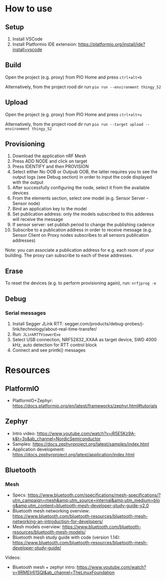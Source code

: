 # How to use
## Setup
1. Install VSCode
2. Install Platformio IDE extension: https://platformio.org/install/ide?install=vscode 

## Build
Open the project (e.g. proxy) from PIO Home and press `ctrl+alt+b`

Alternatively, from the project rood dir run `pio run --environment thingy_52`

## Upload
Open the project (e.g. proxy) from PIO Home and press `ctrl+alt+u`

Alternatively, from the project rood dir run `pio run --target upload --environment thingy_52`

## Provisioning
1. Download the application nRF Mesh
2. Press ADD NODE and click on target
3. Press IDENTIFY and then PROVISION
4. Select either No OOB or Outpub OOB, the latter requires you to see the output logs (see Debug section) in order to input the code displayed with the output
5. After successfully configuring the node, select it from the available devices
6. From the elements section, select one model (e.g. Sensor Server - Sensor node)
7. Bind an application key to the model
8. Set publication address: only the models subscribed to this adderess will receive the message
9. If sensor server: set publish period to change the publishing cadence
10. Subscribe to a publication address in order to receive message (e.g. Sensor Client on Proxy nodes subscribes to all sensors publication addresses)


Note: you can associate a publication address for e.g. each room of your building. The proxy can subscribe to each of these addresses.

## Erase
To reset the devices (e.g. to perform provisioning again), run: `nrfjprog -e`

## Debug
### Serial messages
1. Install Segger JLink RTT: segger.com/products/debug-probes/j-link/technology/about-real-time-transfer/
2. Run: `JLinkRTTViewerExe`
3. Select USB connection, NRF52832_XXAA as target device, SWD 4000 kHz, auto detection for RTT control block
4. Connect and see printk() messages

# Resources

## PlatformIO 
- PlatformIO+Zephyr: https://docs.platformio.org/en/latest/frameworks/zephyr.html#tutorials
## Zephyr
- Intro video: https://www.youtube.com/watch?v=jR5E5Kz9A-k&t=3s&ab_channel=NordicSemiconductor
- Samples: https://docs.zephyrproject.org/latest/samples/index.html
- Application development: https://docs.zephyrproject.org/latest/application/index.html
## Bluetooth
### Mesh
- Specs: https://www.bluetooth.com/specifications/mesh-specifications/?utm_campaign=mesh&amp;utm_source=internal&amp;utm_medium=blog&amp;utm_content=bluetooth-mesh-developer-study-guide-v2.0
- Bluetooth mesh networking overview: https://www.bluetooth.com/bluetooth-resources/bluetooth-mesh-networking-an-introduction-for-developers/
- Mesh models overview: https://www.bluetooth.com/bluetooth-resources/bluetooth-mesh-models/
- Bluetooth mesh study guide with code (version 1.14): https://www.bluetooth.com/bluetooth-resources/bluetooth-mesh-developer-study-guide/

Videos:
- Bluetooth mesh + zephyr intro: https://www.youtube.com/watch?v=9RMElr61SQI&ab_channel=TheLinuxFoundation